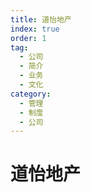 ```yaml
---
title: 道怡地产
index: true
order: 1
tag:
  - 公司
  - 简介
  - 业务
  - 文化
category:
  - 管理
  - 制度
  - 公司
---
```


# 道怡地产